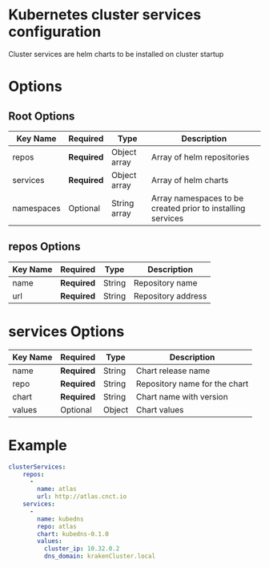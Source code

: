 # Kubernetes cluster services configuration

Cluster services are helm charts to be installed on cluster startup

# Options
## Root Options
| Key Name | Required | Type | Description|
| --- | --- | --- | --- |
| repos | __Required__ | Object array | Array of helm repositories |
| services | __Required__ | Object array | Array of helm charts |
| namespaces | Optional | String array | Array namespaces to be created prior to installing services |

## repos Options
| Key Name | Required | Type | Description|
| --- | --- | --- | --- |
| name | __Required__ | String | Repository name |
| url | __Required__ | String | Repository address |

# services Options
| Key Name | Required | Type | Description|
| --- | --- | --- | --- |
| name | __Required__ | String | Chart release name |
| repo | __Required__ | String | Repository name for the chart |
| chart | __Required__ | String | Chart name with version |
| values | Optional | Object | Chart values |

# Example
```yaml
clusterServices:
    repos:
      -
        name: atlas
        url: http://atlas.cnct.io
    services:
      -
        name: kubedns
        repo: atlas
        chart: kubedns-0.1.0
        values:
          cluster_ip: 10.32.0.2
          dns_domain: krakenCluster.local

```